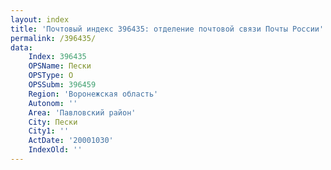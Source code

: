 ```yaml
---
layout: index
title: 'Почтовый индекс 396435: отделение почтовой связи Почты России'
permalink: /396435/
data:
    Index: 396435
    OPSName: Пески
    OPSType: О
    OPSSubm: 396459
    Region: 'Воронежская область'
    Autonom: ''
    Area: 'Павловский район'
    City: Пески
    City1: ''
    ActDate: '20001030'
    IndexOld: ''
---
```

